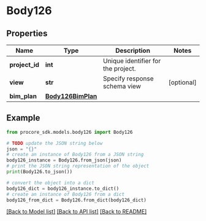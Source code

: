 # Body126


## Properties

Name | Type | Description | Notes
------------ | ------------- | ------------- | -------------
**project_id** | **int** | Unique identifier for the project. | 
**view** | **str** | Specify response schema view | [optional] 
**bim_plan** | [**Body126BimPlan**](Body126BimPlan.md) |  | 

## Example

```python
from procore_sdk.models.body126 import Body126

# TODO update the JSON string below
json = "{}"
# create an instance of Body126 from a JSON string
body126_instance = Body126.from_json(json)
# print the JSON string representation of the object
print(Body126.to_json())

# convert the object into a dict
body126_dict = body126_instance.to_dict()
# create an instance of Body126 from a dict
body126_from_dict = Body126.from_dict(body126_dict)
```
[[Back to Model list]](../README.md#documentation-for-models) [[Back to API list]](../README.md#documentation-for-api-endpoints) [[Back to README]](../README.md)


